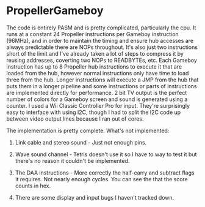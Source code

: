# PropellerGameboy
The code is entirely PASM and is pretty complicated, particularly the cpu. It runs at a constant 24 Propeller instructions per Gameboy instruction (96MHz), and in order to maintain the timing and ensure hub accesses are always predictable there are NOPs throughout. It's also just two instructions short of the limit and I've already taken a lot of steps to compress it by reusing addresses, coverting two NOPs to READBYTEs, etc. Each Gameboy instruction has up to 8 Propeller hub instructions to execute it that are loaded from the hub, however normal instructions only have time to load three from the hub. Longer instructions will execute a JMP from the hub that puts them in a longer pipeline and some instructions or parts of instructions are implemented directly for performance. 2 bit TV output is the perfect number of colors for a Gameboy screen and sound is generated using a counter. I used a Wii Classic Controller Pro for input. They're surprisingly easy to interface with using I2C, though I had to split the I2C code up between video output lines because I ran out of cores.

The implementation is pretty complete. What's not implemented:

1. Link cable and stereo sound - Just not enough pins.

2. Wave sound channel - Tetris doesn't use it so I have to way to test it but there's no reason it couldn't be implemented.

3. The DAA instructions - More correctly the half-carry and subtract flags it requires. Not nearly enough cycles. You can see the that the score counts in hex.

4. There are some display and input bugs I haven't tracked down.
